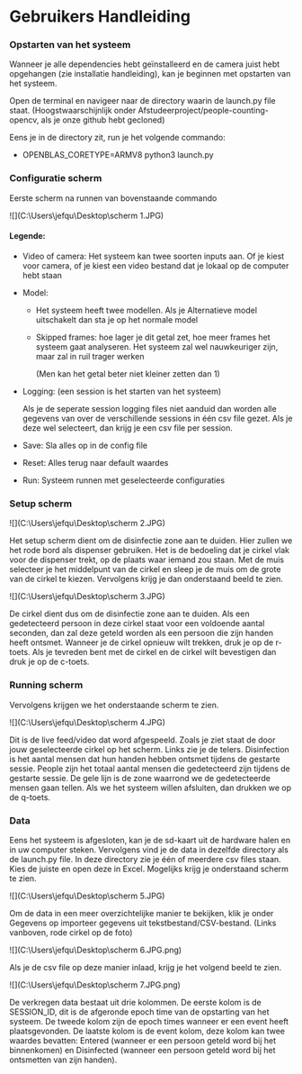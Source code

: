 # Gebruikers Handleiding

### Opstarten van het systeem

Wanneer je alle dependencies hebt geïnstalleerd en de camera juist hebt opgehangen (zie installatie handleiding),  kan je beginnen met opstarten van het systeem.

Open de terminal en navigeer naar de directory waarin de launch.py file staat.
(Hoogstwaarschijnlijk onder Afstudeerproject/people-counting-opencv, als je onze github hebt gecloned)

Eens je in de directory zit, run je het volgende commando:

* OPENBLAS_CORETYPE=ARMV8 python3 launch.py

### Configuratie scherm

Eerste scherm na runnen van bovenstaande commando

![](C:\Users\jefqu\Desktop\scherm 1.JPG)

#### Legende:

* Video of camera: 
  Het systeem kan twee soorten inputs aan. Of je kiest voor camera, of je kiest een video bestand dat je lokaal op de computer hebt staan

* Model: 

  * Het systeem heeft twee modellen. Als je Alternatieve model uitschakelt dan sta je op het normale model

  * Skipped frames: hoe lager je dit getal zet, hoe meer frames het systeem gaat analyseren. Het systeem zal wel nauwkeuriger zijn, maar zal in ruil trager werken

    (Men kan het getal beter niet kleiner zetten dan 1)

* Logging:
  (een session is het starten van het systeem)

  Als je de seperate session logging files niet aanduid dan worden alle gegevens van over de verschillende sessions in één csv file gezet. Als je deze wel selecteert, dan krijg je een csv file per session.

* Save:
  Sla alles op in de config file

* Reset:
  Alles terug naar default waardes

* Run:
  Systeem runnen met geselecteerde configuraties

### Setup scherm

![](C:\Users\jefqu\Desktop\scherm 2.JPG)

Het setup scherm dient om de disinfectie zone aan te duiden. Hier zullen we het rode bord als dispenser gebruiken. Het is de bedoeling dat je cirkel vlak voor de dispenser trekt, op de plaats waar iemand zou staan. Met de muis selecteer je het middelpunt van de cirkel en sleep je de muis om de grote van de cirkel  te kiezen. Vervolgens krijg je dan onderstaand beeld te zien. 

![](C:\Users\jefqu\Desktop\scherm 3.JPG)

De cirkel dient dus om de disinfectie zone aan te duiden. Als een gedetecteerd persoon in deze cirkel staat voor een voldoende aantal seconden, dan zal deze geteld worden als een persoon die zijn handen heeft ontsmet. Wanneer je de cirkel opnieuw wilt trekken, druk je op de r-toets. Als je tevreden bent met de cirkel en de cirkel wilt bevestigen dan druk je op de c-toets.

### Running scherm

Vervolgens krijgen we het onderstaande scherm te zien.

![](C:\Users\jefqu\Desktop\scherm 4.JPG)

Dit is de live feed/video dat word afgespeeld. Zoals je ziet staat de door jouw geselecteerde cirkel op het scherm. Links zie je de telers. Disinfection is het aantal mensen dat hun handen hebben ontsmet tijdens de gestarte sessie. People zijn het totaal aantal mensen die gedetecteerd zijn tijdens de gestarte sessie. De gele lijn is de zone waarrond we de gedetecteerde mensen gaan tellen.
Als we het systeem willen afsluiten, dan drukken we op de q-toets.

### Data

Eens het systeem is afgesloten, kan je de sd-kaart uit de hardware halen en in uw computer steken. Vervolgens vind je de data in dezelfde directory als de launch.py file. In deze directory zie je één of meerdere csv files staan. Kies de juiste en open deze in Excel. Mogelijks krijg je onderstaand scherm te zien.

![](C:\Users\jefqu\Desktop\scherm 5.JPG)

Om de data in een meer overzichtelijke manier te bekijken, klik je onder Gegevens op importeer gegevens uit tekstbestand/CSV-bestand. (Links vanboven, rode cirkel op de foto)

![](C:\Users\jefqu\Desktop\scherm 6.JPG.png)

Als je de csv file op deze manier inlaad, krijg je het volgend beeld te zien.

![](C:\Users\jefqu\Desktop\scherm 7.JPG.png)

De verkregen data bestaat uit drie kolommen. De eerste kolom is de SESSION_ID, dit is de afgeronde epoch time van de opstarting van het systeem. De tweede kolom zijn de epoch times wanneer er een event heeft plaatsgevonden. De laatste kolom is de event kolom, deze kolom kan twee waardes bevatten: Entered (wanneer er een persoon geteld word bij het binnenkomen) en Disinfected (wanneer een persoon geteld word bij het ontsmetten van zijn handen).
